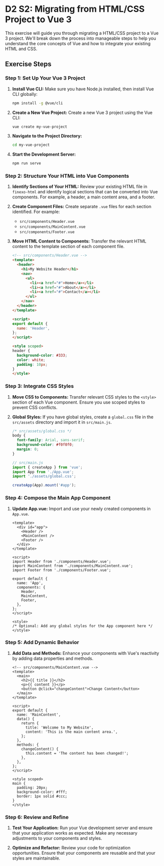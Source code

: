 # D2 S2: Migrating from HTML/CSS Project to Vue 3

This exercise will guide you through migrating a HTML/CSS project to a Vue 3 project. We'll break down the process into manageable steps to help you understand the core concepts of Vue and how to integrate your existing HTML and CSS.

## Exercise Steps

### Step 1: Set Up Your Vue 3 Project

1. **Install Vue CLI:**
   Make sure you have Node.js installed, then install Vue CLI globally:
   ```bash
   npm install -g @vue/cli
   ```

2. **Create a New Vue Project:**
   Create a new Vue 3 project using the Vue CLI:
   ```bash
   vue create my-vue-project
   ```

3. **Navigate to the Project Directory:**
   ```bash
   cd my-vue-project
   ```

4. **Start the Development Server:**
   ```bash
   npm run serve
   ```

### Step 2: Structure Your HTML into Vue Components

1. **Identify Sections of Your HTML:**
   Review your existing HTML file in `finexo-html` and identify logical sections that can be converted into Vue components. For example, a header, a main content area, and a footer.

2. **Create Component Files:**
   Create separate `.vue` files for each section identified. For example:
   - `src/components/Header.vue`
   - `src/components/MainContent.vue`
   - `src/components/Footer.vue`

3. **Move HTML Content to Components:**
   Transfer the relevant HTML content to the template section of each component file.

   ```html
   <!-- src/components/Header.vue -->
   <template>
     <header>
       <h1>My Website Header</h1>
       <nav>
         <ul>
           <li><a href="#">Home</a></li>
           <li><a href="#">About</a></li>
           <li><a href="#">Contact</a></li>
         </ul>
       </nav>
     </header>
   </template>

   <script>
   export default {
     name: 'Header',
   };
   </script>

   <style scoped>
   header {
     background-color: #333;
     color: white;
     padding: 10px;
   }
   </style>
   ```

### Step 3: Integrate CSS Styles

1. **Move CSS to Components:**
   Transfer relevant CSS styles to the `<style>` section of each Vue component. Ensure you use scoped styles to prevent CSS conflicts.

2. **Global Styles:**
   If you have global styles, create a `global.css` file in the `src/assets` directory and import it in `src/main.js`.

   ```css
   /* src/assets/global.css */
   body {
     font-family: Arial, sans-serif;
     background-color: #f0f0f0;
     margin: 0;
   }
   ```

   ```js
   // src/main.js
   import { createApp } from 'vue';
   import App from './App.vue';
   import './assets/global.css';

   createApp(App).mount('#app');
   ```

### Step 4: Compose the Main App Component

1. **Update App.vue:**
   Import and use your newly created components in `App.vue`.

   ```vue
   <template>
     <div id="app">
       <Header />
       <MainContent />
       <Footer />
     </div>
   </template>

   <script>
   import Header from './components/Header.vue';
   import MainContent from './components/MainContent.vue';
   import Footer from './components/Footer.vue';

   export default {
     name: 'App',
     components: {
       Header,
       MainContent,
       Footer,
     },
   };
   </script>

   <style>
   /* Optional: Add any global styles for the App component here */
   </style>
   ```

### Step 5: Add Dynamic Behavior

1. **Add Data and Methods:**
   Enhance your components with Vue's reactivity by adding data properties and methods.

   ```vue
   <!-- src/components/MainContent.vue -->
   <template>
     <main>
       <h2>{{ title }}</h2>
       <p>{{ content }}</p>
       <button @click="changeContent">Change Content</button>
     </main>
   </template>

   <script>
   export default {
     name: 'MainContent',
     data() {
       return {
         title: 'Welcome to My Website',
         content: 'This is the main content area.',
       };
     },
     methods: {
       changeContent() {
         this.content = 'The content has been changed!';
       },
     },
   };
   </script>

   <style scoped>
   main {
     padding: 20px;
     background-color: #fff;
     border: 1px solid #ccc;
   }
   </style>
   ```

### Step 6: Review and Refine

1. **Test Your Application:**
   Run your Vue development server and ensure that your application works as expected. Make any necessary adjustments to your components and styles.

2. **Optimize and Refactor:**
   Review your code for optimization opportunities. Ensure that your components are reusable and that your styles are maintainable.